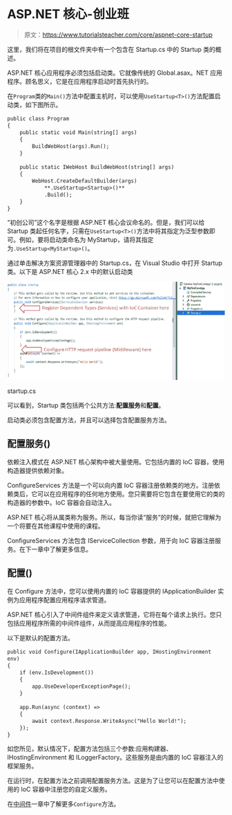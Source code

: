 # ASP.NET 核心-创业班

> 原文：<https://www.tutorialsteacher.com/core/aspnet-core-startup>

这里，我们将在项目的根文件夹中有一个包含在 Startup.cs 中的 Startup 类的概述。

ASP.NET 核心应用程序必须包括启动类。它就像传统的 Global.asax。NET 应用程序。顾名思义，它是在应用程序启动时首先执行的。

在`Program`类的`Main()`方法中配置主机时，可以使用`UseStartup<T>()`方法配置启动类，如下图所示。

```
public class Program
{
    public static void Main(string[] args)
    {
        BuildWebHost(args).Run();
    }

    public static IWebHost BuildWebHost(string[] args)
    {
        WebHost.CreateDefaultBuilder(args)
            **.UseStartup<Startup>()**
            .Build();
    }
} 
```

“初创公司”这个名字是根据 ASP.NET 核心会议命名的。但是，我们可以给 Startup 类起任何名字，只需在`UseStartup<T>()`方法中将其指定为泛型参数即可。例如，要将启动类命名为 MyStartup，请将其指定为`.UseStartup<MyStartup>()`。

通过单击解决方案资源管理器中的 Startup.cs，在 Visual Studio 中打开 Startup 类。以下是 ASP.NET 核心 2.x 中的默认启动类

[![](img/b6fd3bc5dc54f3bdcdbb0fc35ee1b652.png)](../../Content/images/core/startup.png)

startup.cs



可以看到，Startup 类包括两个公共方法:**配置服务**和**配置**。

启动类必须包含配置方法，并且可以选择包含配置服务方法。

## 配置服务()

依赖注入模式在 ASP.NET 核心架构中被大量使用。它包括内置的 IoC 容器，使用构造器提供依赖对象。

ConfigureServices 方法是一个可以向内置 IoC 容器注册依赖类的地方。注册依赖类后，它可以在应用程序的任何地方使用。您只需要将它包含在要使用它的类的构造器的参数中。IoC 容器会自动注入。

ASP.NET 核心将从属类称为服务。所以，每当你读“服务”的时候，就把它理解为一个将要在其他课程中使用的课程。

ConfigureServices 方法包含 IServiceCollection 参数，用于向 IoC 容器注册服务。在下一章中了解更多信息。

## 配置()

在 Configure 方法中，您可以使用内置的 IoC 容器提供的 IApplicationBuilder 实例为应用程序配置应用程序请求管道。

ASP.NET 核心引入了中间件组件来定义请求管道，它将在每个请求上执行。您只包括应用程序所需的中间件组件，从而提高应用程序的性能。

以下是默认的配置方法。

```
public void Configure(IApplicationBuilder app, IHostingEnvironment env)
{
    if (env.IsDevelopment())
    {
        app.UseDeveloperExceptionPage();
    }

    app.Run(async (context) =>
    {
        await context.Response.WriteAsync("Hello World!");
    });
} 
```

如您所见，默认情况下，配置方法包括三个参数:应用构建器、IHostingEnvironment 和 ILoggerFactory。这些服务是由内置的 IoC 容器注入的框架服务。

在运行时，在配置方法之前调用配置服务方法。这是为了让您可以在配置方法中使用的 IoC 容器中注册您的自定义服务。

在[中间件](/core/aspnet-core-middleware)一章中了解更多`Configure`方法。